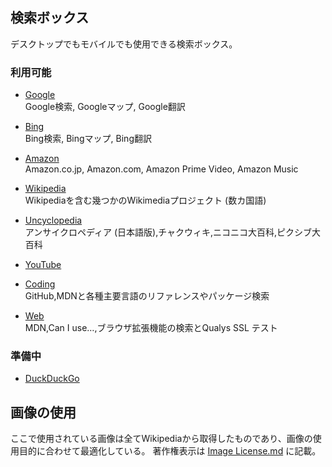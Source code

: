 ## 検索ボックス

デスクトップでもモバイルでも使用できる検索ボックス。

### 利用可能

 - [Google](https://akimikimikimikimikimikimika.github.io/Search/Google/ "Google")  
	Google検索, Googleマップ, Google翻訳

 - [Bing](https://akimikimikimikimikimikimika.github.io/Search/Bing/ "Bing")  
	Bing検索, Bingマップ, Bing翻訳

 - [Amazon](https://akimikimikimikimikimikimika.github.io/Search/Amazon/ "Amazon")  
	Amazon.co.jp, Amazon.com, Amazon Prime Video, Amazon Music

 - [Wikipedia](https://akimikimikimikimikimikimika.github.io/Search/Wikipedia/ "Wikipedia")  
	Wikipediaを含む幾つかのWikimediaプロジェクト (数カ国語)

 - [Uncyclopedia](https://akimikimikimikimikimikimika.github.io/Search/Uncyclopedia/ "Uncyclopedia")  
	アンサイクロペディア (日本語版),チャクウィキ,ニコニコ大百科,ピクシブ大百科

 - [YouTube](https://akimikimikimikimikimikimika.github.io/Search/YouTube/ "YouTube")

 - [Coding](https://akimikimikimikimikimikimika.github.io/Search/Coding/ "Coding")  
	GitHub,MDNと各種主要言語のリファレンスやパッケージ検索

 - [Web](https://akimikimikimikimikimikimika.github.io/Search/Coding/ "Web")  
	MDN,Can I use…,ブラウザ拡張機能の検索とQualys SSL テスト

### 準備中

 - [DuckDuckGo](https://akimikimikimikimikimikimika.github.io/Search/DuckDuckGo/ "DuckDuckGo")

## 画像の使用

ここで使用されている画像は全てWikipediaから取得したものであり、画像の使用目的に合わせて最適化している。
著作権表示は [Image License.md](Image%20License.md) に記載。